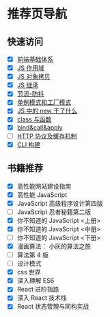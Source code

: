 
# 推荐页导航

## 快速访问

- [x] [前端基础体系](./前端基础体系/blog.md)
- [x] [JS 作用域](./1专题/JS作用域.md)
- [x] [JS 对象拷贝](./1专题/JS对象拷贝及深拷贝.md)
- [x] [JS 继承](./1专题/JS继承.md)
- [x] [节流-防抖](./1专题/节流-防抖.md)
- [x] [单例模式和工厂模式](./1专题/单例模式和工厂模式.md)
- [x] [JS 中的 new 干了什么](./1专题/JS中的new干了什么.md)
- [x] [class 与函数](./1专题/class与函数.md)
- [x] [bind&call&apply](./1专题/bind&call&apply.md)
- [ ] [HTTP 协议及缓存机制](<./1专题/HTTP(s)及缓存机制.md>)
- [x] [CLI 构建](./cli/blog.md)
  <!-- - [ ] [编写vscode插件](./vscode/blog.md) -->
  <!-- - [ ] [vue2源码](./vue2/blog.md)  -->
  <!-- - [x] [vue3源码](./vue3/blog.md)  -->
  <!-- - [ ] [数据结构与算法](./数据结构与算法/blog.md) -->

## 书籍推荐

- [x] 高性能网站建设指南
- [x] 高性能 JavaScript
- [x] JavaScript 高级程序设计第四版
- [ ] JavaScript 忍者秘籍第二版
- [x] 你不知道的 JavaScript <上册>
- [x] 你不知道的 JavaScript <中册>
- [ ] 你不知道的 JavaScript <下册>
- [x] 漫画算法： 小灰的算法之旅
- [ ] 算法第 4 版
- [ ] 设计模式
- [x] css 世界
- [x] 深入理解 ES6
- [x] React 进阶指路
- [x] 深入 React 技术栈
- [x] React 状态管理与同构实战
<!-- (https://github.com/peng92055/study-hard/blob/master)  -->
